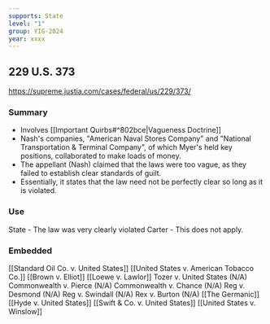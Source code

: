 ```yaml
---
supports: State
level: "1"
group: YIG-2024
year: xxxx
---
```

## 229 U.S. 373

https://supreme.justia.com/cases/federal/us/229/373/

### Summary

* Involves [[Important Quirbs#^802bce|Vagueness Doctrine]]
* Nash's companies, "American Naval Stores Company" and "National Transportation & Terminal Company", of which Myer's held key positions, collaborated to make loads of money.
* The appellant (Nash) claimed that the laws were too vague, as they failed to establish clear standards of guilt.
* Essentially, it states that the law need not be perfectly clear so long as it is violated. 

### Use

State - The law was very clearly violated
Carter - This does not apply.

### Embedded

[[Standard Oil Co. v. United States]]
[[United States v. American Tobacco Co.]]
[[Brown v. Elliot]]
[[Loewe v. Lawlor]]
Tozer v. United States (N/A)
Commonwealth v. Pierce (N/A)
Commonwealth v. Chance (N/A)
Reg v. Desmond (N/A)
Reg v. Swindall (N/A)
Rex v. Burton (N/A)
[[The Germanic]]
[[Hyde v. United States]]
[[Swift & Co. v. United States]]
[[United States v. Winslow]]